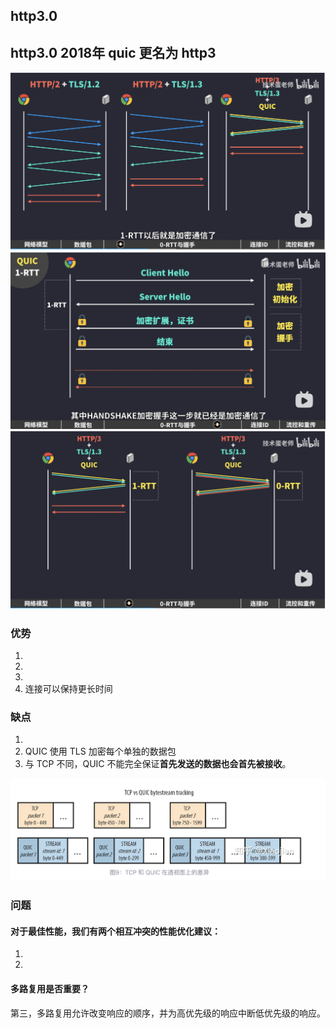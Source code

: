 ## http3.0
## http3.0 2018年 quic 更名为 http3


![1RTT建立连接](../../img/quic.png)
![1RTT建立连接详细过程](../../img/quic%E8%AF%A6%E7%BB%86.png)
![0RTT恢复连接](../../img/quic%20恢复.png)

### 优势
1. 
2. 
3. 
4. 连接可以保持更长时间

### 缺点
1. 
2. QUIC 使用 TLS 加密每个单独的数据包
3. 与 TCP 不同，QUIC 不能完全保证**首先发送的数据也会首先被接收**。


![tcp和quic的透视图](../../img/tcp%20和%20quic%20的区别.png)


### 问题

#### 对于最佳性能，我们有两个相互冲突的性能优化建议：
1. 
2. 

#### 多路复用是否重要？
第三，多路复用允许改变响应的顺序，并为高优先级的响应中断低优先级的响应。